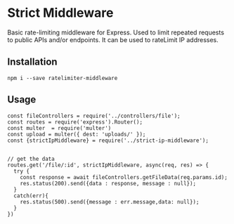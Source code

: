 # Strict Middleware

Basic rate-limiting middleware for Express. Used to limit repeated requests to public APIs and/or endpoints. It can be used to rateLimit IP addresses.

## Installation

```
npm i --save ratelimiter-middleware
```

## Usage

```
const fileControllers = require('../controllers/file');
const routes = require('express').Router();
const multer  = require('multer')
const upload = multer({ dest: 'uploads/' });
const {strictIpMiddleware} = require('../strict-ip-middleware');


// get the data
routes.get('/file/:id', strictIpMiddleware, async(req, res) => {
  try {
    const response = await fileControllers.getFileData(req.params.id);
    res.status(200).send({data : response, message : null});
  }
  catch(err){
    res.status(500).send({message : err.message,data: null});
  }
})

```